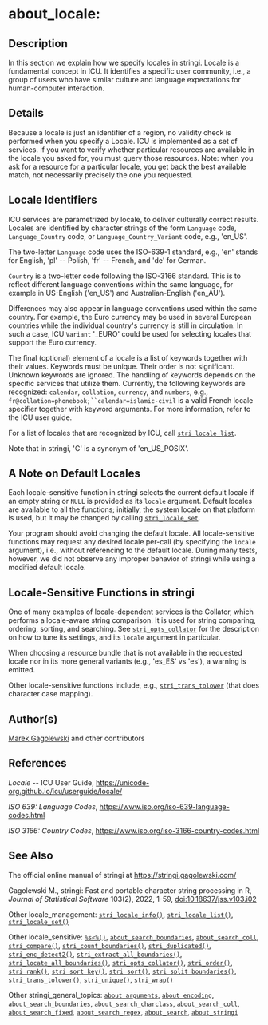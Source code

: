 # about_locale:

## Description

In this section we explain how we specify locales in <span class="pkg">stringi</span>. Locale is a fundamental concept in <span class="pkg">ICU</span>. It identifies a specific user community, i.e., a group of users who have similar culture and language expectations for human-computer interaction.

## Details

Because a locale is just an identifier of a region, no validity check is performed when you specify a Locale. <span class="pkg">ICU</span> is implemented as a set of services. If you want to verify whether particular resources are available in the locale you asked for, you must query those resources. Note: when you ask for a resource for a particular locale, you get back the best available match, not necessarily precisely the one you requested.

## Locale Identifiers

<span class="pkg">ICU</span> services are parametrized by locale, to deliver culturally correct results. Locales are identified by character strings of the form `Language` code, `Language_Country` code, or `Language_Country_Variant` code, e.g., \'en_US\'.

The two-letter `Language` code uses the ISO-639-1 standard, e.g., \'en\' stands for English, \'pl\' -- Polish, \'fr\' -- French, and \'de\' for German.

`Country` is a two-letter code following the ISO-3166 standard. This is to reflect different language conventions within the same language, for example in US-English (\'en_US\') and Australian-English (\'en_AU\').

Differences may also appear in language conventions used within the same country. For example, the Euro currency may be used in several European countries while the individual country\'s currency is still in circulation. In such a case, <span class="pkg">ICU</span> `Variant` \'\_EURO\' could be used for selecting locales that support the Euro currency.

The final (optional) element of a locale is a list of keywords together with their values. Keywords must be unique. Their order is not significant. Unknown keywords are ignored. The handling of keywords depends on the specific services that utilize them. Currently, the following keywords are recognized: `calendar`, `collation`, `currency`, and `numbers`, e.g., `fr@collation=phonebook;``calendar=islamic-civil` is a valid French locale specifier together with keyword arguments. For more information, refer to the ICU user guide.

For a list of locales that are recognized by <span class="pkg">ICU</span>, call [`stri_locale_list`](stri_locale_list.md).

Note that in <span class="pkg">stringi</span>, \'C\' is a synonym of \'en_US_POSIX\'.

## A Note on Default Locales

Each locale-sensitive function in <span class="pkg">stringi</span> selects the current default locale if an empty string or `NULL` is provided as its `locale` argument. Default locales are available to all the functions; initially, the system locale on that platform is used, but it may be changed by calling [`stri_locale_set`](stri_locale_set.md).

Your program should avoid changing the default locale. All locale-sensitive functions may request any desired locale per-call (by specifying the `locale` argument), i.e., without referencing to the default locale. During many tests, however, we did not observe any improper behavior of <span class="pkg">stringi</span> while using a modified default locale.

## Locale-Sensitive Functions in <span class="pkg">stringi</span>

One of many examples of locale-dependent services is the Collator, which performs a locale-aware string comparison. It is used for string comparing, ordering, sorting, and searching. See [`stri_opts_collator`](stri_opts_collator.md) for the description on how to tune its settings, and its `locale` argument in particular.

When choosing a resource bundle that is not available in the requested locale nor in its more general variants (e.g., \'es_ES\' vs \'es\'), a warning is emitted.

Other locale-sensitive functions include, e.g., [`stri_trans_tolower`](stri_trans_casemap.md) (that does character case mapping).

## Author(s)

[Marek Gagolewski](https://www.gagolewski.com/) and other contributors

## References

*Locale* -- ICU User Guide, <https://unicode-org.github.io/icu/userguide/locale/>

*ISO 639: Language Codes*, <https://www.iso.org/iso-639-language-codes.html>

*ISO 3166: Country Codes*, <https://www.iso.org/iso-3166-country-codes.html>

## See Also

The official online manual of <span class="pkg">stringi</span> at <https://stringi.gagolewski.com/>

Gagolewski M., <span class="pkg">stringi</span>: Fast and portable character string processing in R, *Journal of Statistical Software* 103(2), 2022, 1-59, [doi:10.18637/jss.v103.i02](https://doi.org/10.18637/jss.v103.i02)

Other locale_management: [`stri_locale_info()`](stri_locale_info.md), [`stri_locale_list()`](stri_locale_list.md), [`stri_locale_set()`](stri_locale_set.md)

Other locale_sensitive: [`%s<%()`](+25s+3C+25.md), [`about_search_boundaries`](about_search_boundaries.md), [`about_search_coll`](about_search_coll.md), [`stri_compare()`](stri_compare.md), [`stri_count_boundaries()`](stri_count_boundaries.md), [`stri_duplicated()`](stri_duplicated.md), [`stri_enc_detect2()`](stri_enc_detect2.md), [`stri_extract_all_boundaries()`](stri_extract_boundaries.md), [`stri_locate_all_boundaries()`](stri_locate_boundaries.md), [`stri_opts_collator()`](stri_opts_collator.md), [`stri_order()`](stri_order.md), [`stri_rank()`](stri_rank.md), [`stri_sort_key()`](stri_sort_key.md), [`stri_sort()`](stri_sort.md), [`stri_split_boundaries()`](stri_split_boundaries.md), [`stri_trans_tolower()`](stri_trans_casemap.md), [`stri_unique()`](stri_unique.md), [`stri_wrap()`](stri_wrap.md)

Other stringi_general_topics: [`about_arguments`](about_arguments.md), [`about_encoding`](about_encoding.md), [`about_search_boundaries`](about_search_boundaries.md), [`about_search_charclass`](about_search_charclass.md), [`about_search_coll`](about_search_coll.md), [`about_search_fixed`](about_search_fixed.md), [`about_search_regex`](about_search_regex.md), [`about_search`](about_search.md), [`about_stringi`](about_stringi.md)
